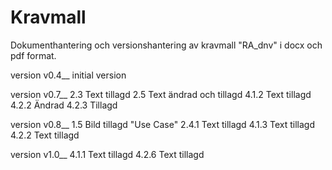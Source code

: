 # Kravmall
Dokumenthantering och versionshantering av kravmall "RA_dnv" i docx och pdf format.

version v0.4__ initial version

version v0.7__
	2.3 	Text tillagd
	2.5 	Text ändrad och tillagd
	4.1.2	Text tillagd
	4.2.2	Ändrad
	4.2.3	Tillagd

version v0.8__
	1.5 	Bild tillagd "Use Case"
	2.4.1	Text tillagd
	4.1.3	Text tillagd
	4.2.2	Text tillagd

version v1.0__
	4.1.1 	Text tillagd
	4.2.6	Text tillagd
